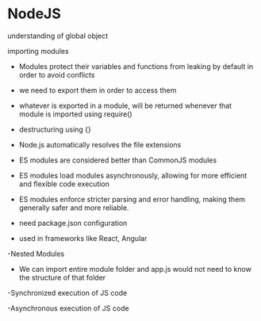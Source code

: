 # NodeJS

understanding of global object

importing modules
- Modules protect their variables and functions from leaking by default in order to avoid conflicts
- we need to export them in order to access them
- whatever is exported in a module, will be returned whenever that module is imported using require()
- destructuring using {}

- Node.js automatically resolves the file extensions

- ES modules are considered better than CommonJS modules 
- ES modules load modules
asynchronously, allowing for more efficient and flexible code execution
- ES
modules enforce stricter parsing and error handling, making them generally
safer and more reliable.
- need package.json configuration
- used in frameworks like React, Angular


-Nested Modules
- We can import entire module folder and app.js would not need to know the structure of that folder

-Synchronized execution of JS code

-Asynchronous execution of JS code
